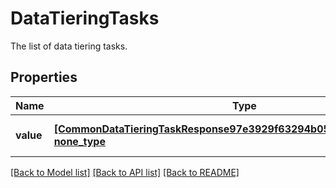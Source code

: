 # DataTieringTasks

The list of data tiering tasks.

## Properties
Name | Type | Description | Notes
------------ | ------------- | ------------- | -------------
**value** | [**[CommonDataTieringTaskResponse97e3929f63294b05960d4531da7c00fe], none_type**](CommonDataTieringTaskResponse97e3929f63294b05960d4531da7c00fe.md) | The list of data tiering tasks. | 

[[Back to Model list]](../README.md#documentation-for-models) [[Back to API list]](../README.md#documentation-for-api-endpoints) [[Back to README]](../README.md)


